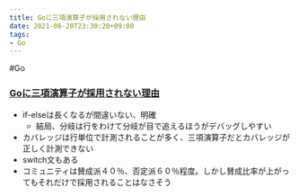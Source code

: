 ```yaml
---
title: Goに三項演算子が採用されない理由
date: 2021-06-20T23:30:20+09:00
tags:
- Go
---
```


\#Go

### [Goに三項演算子が採用されない理由](https://zenn.dev/nobonobo/articles/09d884f1f520d6)

* if-elseは長くなるが間違いない、明確
  * 結局、分岐は行をわけて分岐が目で追えるほうがデバッグしやすい
* カバレッジは行単位で計測されることが多く、三項演算子だとカバレッジが正しく計測できない
* switch文もある
* コミュニティは賛成派４０％、否定派６０％程度。しかし賛成比率が上がってもそれだけで採用されることはなさそう
